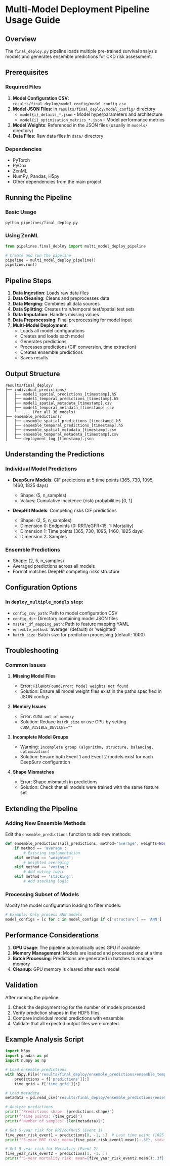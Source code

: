 # Multi-Model Deployment Pipeline Usage Guide

## Overview
The `final_deploy.py` pipeline loads multiple pre-trained survival analysis models and generates ensemble predictions for CKD risk assessment.

## Prerequisites

### Required Files
1. **Model Configuration CSV**: `results/final_deploy/model_config/model_config.csv`
2. **Model JSON Files**: In `results/final_deploy/model_config/` directory
   - `model{i}_details_*.json` - Model hyperparameters and architecture
   - `model{i}_optimization_metrics_*.json` - Model performance metrics
3. **Model Weights**: Referenced in the JSON files (usually in `models/` directory)
4. **Data Files**: Raw data files in `data/` directory

### Dependencies
- PyTorch
- PyCox
- ZenML
- NumPy, Pandas, H5py
- Other dependencies from the main project

## Running the Pipeline

### Basic Usage
```bash
python pipelines/final_deploy.py
```

### Using ZenML
```python
from pipelines.final_deploy import multi_model_deploy_pipeline

# Create and run the pipeline
pipeline = multi_model_deploy_pipeline()
pipeline.run()
```

## Pipeline Steps

1. **Data Ingestion**: Loads raw data files
2. **Data Cleaning**: Cleans and preprocesses data
3. **Data Merging**: Combines all data sources
4. **Data Splitting**: Creates train/temporal test/spatial test sets
5. **Data Imputation**: Handles missing values
6. **Data Preprocessing**: Final preprocessing for model input
7. **Multi-Model Deployment**: 
   - Loads all model configurations
   - Creates and loads each model
   - Generates predictions
   - Processes predictions (CIF conversion, time extraction)
   - Creates ensemble predictions
   - Saves results

## Output Structure

```
results/final_deploy/
├── individual_predictions/
│   ├── model1_spatial_predictions_[timestamp].h5
│   ├── model1_temporal_predictions_[timestamp].h5
│   ├── model1_spatial_metadata_[timestamp].csv
│   ├── model1_temporal_metadata_[timestamp].csv
│   └── ... (for all 36 models)
├── ensemble_predictions/
│   ├── ensemble_spatial_predictions_[timestamp].h5
│   ├── ensemble_temporal_predictions_[timestamp].h5
│   ├── ensemble_spatial_metadata_[timestamp].csv
│   ├── ensemble_temporal_metadata_[timestamp].csv
│   └── deployment_log_[timestamp].json
```

## Understanding the Predictions

### Individual Model Predictions
- **DeepSurv Models**: CIF predictions at 5 time points (365, 730, 1095, 1460, 1825 days)
  - Shape: (5, n_samples)
  - Values: Cumulative incidence (risk) probabilities [0, 1]
  
- **DeepHit Models**: Competing risks CIF predictions
  - Shape: (2, 5, n_samples)
  - Dimension 0: Endpoints (0: RRT/eGFR<15, 1: Mortality)
  - Dimension 1: Time points (365, 730, 1095, 1460, 1825 days)
  - Dimension 2: Samples

### Ensemble Predictions
- Shape: (2, 5, n_samples)
- Averaged predictions across all models
- Format matches DeepHit competing risks structure

## Configuration Options

### In `deploy_multiple_models` step:
- `config_csv_path`: Path to model configuration CSV
- `config_dir`: Directory containing model JSON files
- `master_df_mapping_path`: Path to feature mapping YAML
- `ensemble_method`: 'average' (default) or 'weighted'
- `batch_size`: Batch size for prediction processing (default: 1000)

## Troubleshooting

### Common Issues

1. **Missing Model Files**
   - Error: `FileNotFoundError: Model weights not found`
   - Solution: Ensure all model weight files exist in the paths specified in JSON configs

2. **Memory Issues**
   - Error: `CUDA out of memory`
   - Solution: Reduce `batch_size` or use CPU by setting `CUDA_VISIBLE_DEVICES=""`

3. **Incomplete Model Groups**
   - Warning: `Incomplete group (algorithm, structure, balancing, optimization)`
   - Solution: Ensure both Event 1 and Event 2 models exist for each DeepSurv configuration

4. **Shape Mismatches**
   - Error: Shape mismatch in predictions
   - Solution: Check that all models were trained with the same feature set

## Extending the Pipeline

### Adding New Ensemble Methods
Edit the `ensemble_predictions` function to add new methods:

```python
def ensemble_predictions(all_predictions, method='average', weights=None):
    if method == 'average':
        # Existing implementation
    elif method == 'weighted':
        # Weighted averaging
    elif method == 'voting':
        # Add voting logic
    elif method == 'stacking':
        # Add stacking logic
```

### Processing Subset of Models
Modify the model configuration loading to filter models:

```python
# Example: Only process ANN models
model_configs = [c for c in model_configs if c['structure'] == 'ANN']
```

## Performance Considerations

1. **GPU Usage**: The pipeline automatically uses GPU if available
2. **Memory Management**: Models are loaded and processed one at a time
3. **Batch Processing**: Predictions are generated in batches to manage memory
4. **Cleanup**: GPU memory is cleared after each model

## Validation

After running the pipeline:

1. Check the deployment log for the number of models processed
2. Verify prediction shapes in the HDF5 files
3. Compare individual model predictions with ensemble
4. Validate that all expected output files were created

## Example Analysis Script

```python
import h5py
import pandas as pd
import numpy as np

# Load ensemble predictions
with h5py.File('results/final_deploy/ensemble_predictions/ensemble_temporal_predictions_[timestamp].h5', 'r') as f:
    predictions = f['predictions'][:]
    time_grid = f['time_grid'][:]

# Load metadata
metadata = pd.read_csv('results/final_deploy/ensemble_predictions/ensemble_temporal_metadata_[timestamp].csv')

# Analyze predictions
print(f"Predictions shape: {predictions.shape}")
print(f"Time points: {time_grid}")
print(f"Number of samples: {len(metadata)}")

# Get 5-year risk for RRT/eGFR<15 (Event 1)
five_year_risk_event1 = predictions[0, -1, :]  # Last time point (1825 days)
print(f"5-year RRT risk: mean={five_year_risk_event1.mean():.3f}, std={five_year_risk_event1.std():.3f}")

# Get 5-year risk for Mortality (Event 2)
five_year_risk_event2 = predictions[1, -1, :]
print(f"5-year mortality risk: mean={five_year_risk_event2.mean():.3f}, std={five_year_risk_event2.std():.3f}")
